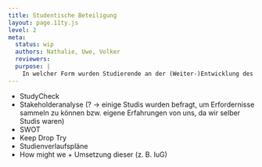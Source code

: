 ```yaml
---
title: Studentische Beteiligung
layout: page.11ty.js
level: 2
meta:
  status: wip
  authors: Nathalie, Uwe, Volker
  reviewers: 
  purpose: |
    In welcher Form wurden Studierende an der (Weiter-)Entwicklung des Studiengangs beteiligt? Was wurde am Studiengang aufgrund der Stellungnahme der Studierenden geändert bzw. neu abgestimmt?
---
```


- StudyCheck
- Stakeholderanalyse (? -> einige Studis wurden befragt, um Erfordernisse sammeln zu können bzw. eigene Erfahrungen von uns, da wir selber Studis waren)
- SWOT
- Keep Drop Try
- Studienverlaufspläne
- How might we + Umsetzung dieser (z. B. IuG)

